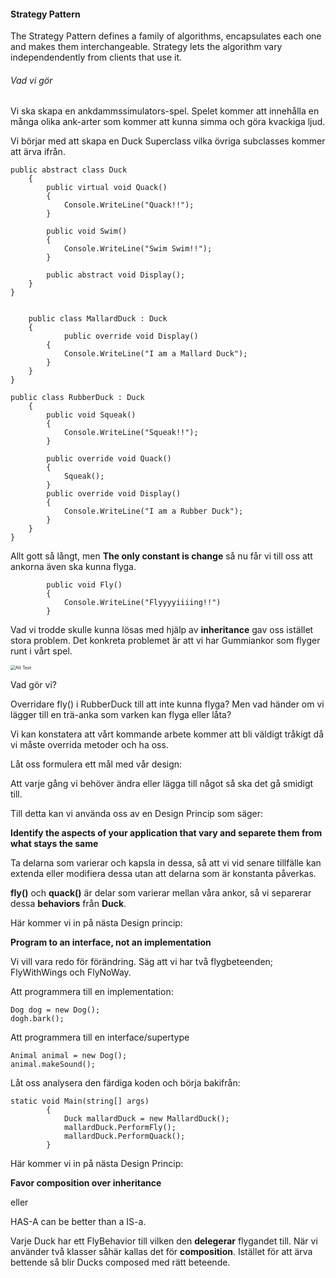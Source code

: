 #### Strategy Pattern

The Strategy Pattern defines a family of algorithms, encapsulates each one and makes them interchangeable. Strategy lets the algorithm vary independendently from clients that use it.

###### Vad vi gör

Vi ska skapa en ankdammssimulators-spel. Spelet kommer att innehålla en många olika ank-arter som kommer att kunna simma och göra kvackiga ljud.

Vi börjar med att skapa en Duck Superclass vilka övriga subclasses kommer att ärva ifrån.

```
public abstract class Duck 
    {
        public virtual void Quack()
        {
            Console.WriteLine("Quack!!");
        }

        public void Swim()
        {
            Console.WriteLine("Swim Swim!!");
        }

        public abstract void Display();
    }
}
```

```

    public class MallardDuck : Duck
    {
            public override void Display()
        {
            Console.WriteLine("I am a Mallard Duck");
        }
    }
}
```

```
public class RubberDuck : Duck
    {   
        public void Squeak()
        {
            Console.WriteLine("Squeak!!");
        }

        public override void Quack()
        {
            Squeak();
        }
        public override void Display()
        {
            Console.WriteLine("I am a Rubber Duck");
        }
    }
}
```

Allt gott så långt, men **The only constant is change** så nu får vi till oss att ankorna även ska kunna flyga.

```
        public void Fly()
        {
            Console.WriteLine("Flyyyyiiiing!!")
        }
```

Vad vi trodde skulle kunna lösas med hjälp av **inheritance** gav oss istället stora problem. Det konkreta problemet är att vi har Gummiankor som flyger runt i vårt spel.

<img src="https://media.giphy.com/media/ghuvaCOI6GOoTX0RmH/giphy.gif" alt="Alt Text" style="zoom:50%;" />

Vad gör vi?

Overridare fly() i RubberDuck till att inte kunna flyga? Men vad händer om vi lägger till en trä-anka som varken kan flyga eller låta?

Vi kan konstatera att vårt kommande arbete kommer att bli väldigt tråkigt då vi måste overrida metoder och ha oss.

Låt oss formulera ett mål med vår design:

Att varje gång vi behöver ändra eller lägga till något så ska det gå smidigt till.

Till detta kan vi använda oss av en Design Princip som säger:

**Identify the aspects of your application that vary and separete them from what stays the same**

Ta delarna som varierar och kapsla in dessa, så att vi vid senare tillfälle kan extenda eller modifiera dessa utan att delarna som är konstanta påverkas.

**fly()** och **quack()** är delar som varierar mellan våra ankor, så vi separerar dessa **behaviors** från **Duck**.

Här kommer vi in på nästa Design princip:

**Program to an interface, not an implementation**

Vi vill vara redo för förändring. Säg att vi har två flygbeteenden; FlyWithWings och FlyNoWay.

Att programmera till en implementation:

```
Dog dog = new Dog();
dogh.bark();
```

Att programmera till en interface/supertype

```
Animal animal = new Dog();
animal.makeSound();
```

Låt oss analysera den färdiga koden och börja bakifrån:

```
static void Main(string[] args)
        {
            Duck mallardDuck = new MallardDuck();
            mallardDuck.PerformFly();
            mallardDuck.PerformQuack();
        }
```

Här kommer vi in på nästa Design Princip:

**Favor composition over inheritance**

eller

HAS-A can be better than a IS-a.

Varje Duck har ett FlyBehavior till vilken den **delegerar** flygandet till. När vi använder två klasser såhär kallas det för **composition**. Istället för att ärva bettende så blir Ducks composed med rätt beteende.







